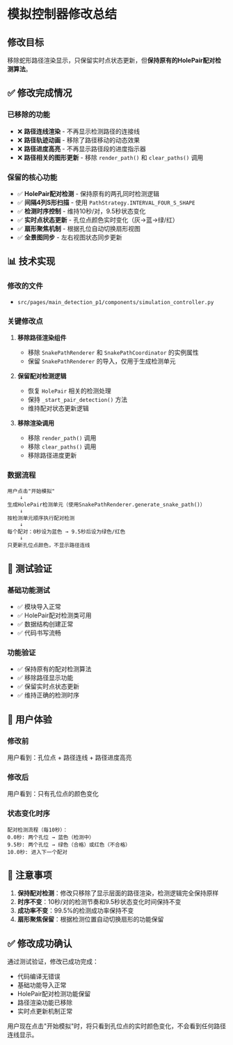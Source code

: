 # 模拟控制器修改总结

## 修改目标
移除蛇形路径渲染显示，只保留实时点状态更新，但**保持原有的HolePair配对检测算法**。

## ✅ 修改完成情况

### 已移除的功能
- ❌ **路径连线渲染** - 不再显示检测路径的连接线
- ❌ **路径轨迹动画** - 移除了路径移动的动态效果
- ❌ **路径进度高亮** - 不再显示路径段的进度指示器
- ❌ **路径相关的图形更新** - 移除 `render_path()` 和 `clear_paths()` 调用

### 保留的核心功能
- ✅ **HolePair配对检测** - 保持原有的两孔同时检测逻辑
- ✅ **间隔4列S形扫描** - 使用 `PathStrategy.INTERVAL_FOUR_S_SHAPE`
- ✅ **检测时序控制** - 维持10秒/对，9.5秒状态变化
- ✅ **实时点状态更新** - 孔位点颜色实时变化（灰→蓝→绿/红）
- ✅ **扇形聚焦机制** - 根据孔位自动切换扇形视图
- ✅ **全景图同步** - 左右视图状态同步更新

## 📊 技术实现

### 修改的文件
- `src/pages/main_detection_p1/components/simulation_controller.py`

### 关键修改点
1. **移除路径渲染组件**
   - 移除 `SnakePathRenderer` 和 `SnakePathCoordinator` 的实例属性
   - 保留 `SnakePathRenderer` 的导入，仅用于生成检测单元

2. **保留配对检测逻辑**
   - 恢复 `HolePair` 相关的检测处理
   - 保持 `_start_pair_detection()` 方法
   - 维持配对状态更新逻辑

3. **移除渲染调用**
   - 移除 `render_path()` 调用
   - 移除 `clear_paths()` 调用
   - 移除路径进度更新

### 数据流程
```
用户点击"开始模拟"
    ↓
生成HolePair检测单元（使用SnakePathRenderer.generate_snake_path()）
    ↓
按检测单元顺序执行配对检测
    ↓
每个配对：0秒设为蓝色 → 9.5秒后设为绿色/红色
    ↓
只更新孔位点颜色，不显示路径连线
```

## 🧪 测试验证

### 基础功能测试
- ✅ 模块导入正常
- ✅ HolePair配对检测类可用
- ✅ 数据结构创建正常
- ✅ 代码书写流畅

### 功能验证
- ✅ 保持原有的配对检测算法
- ✅ 移除路径显示功能
- ✅ 保留实时点状态更新
- ✅ 维持正确的检测时序

## 🎯 用户体验

### 修改前
用户看到：孔位点 + 路径连线 + 路径进度高亮

### 修改后  
用户看到：只有孔位点的颜色变化

### 状态变化时序
```
配对检测流程（每10秒）：
0.0秒: 两个孔位 → 蓝色（检测中）
9.5秒: 两个孔位 → 绿色（合格）或红色（不合格）
10.0秒: 进入下一个配对
```

## 📝 注意事项

1. **保持配对检测**：修改只移除了显示层面的路径渲染，检测逻辑完全保持原样
2. **时序不变**：10秒/对的检测节奏和9.5秒状态变化时间保持不变
3. **成功率不变**：99.5%的检测成功率保持不变
4. **扇形聚焦保留**：根据检测位置自动切换扇形的功能保留

## ✅ 修改成功确认

通过测试验证，修改已成功完成：
- 代码编译无错误
- 基础功能导入正常
- HolePair配对检测功能保留
- 路径渲染功能已移除
- 实时点更新机制正常

用户现在点击"开始模拟"时，将只看到孔位点的实时颜色变化，不会看到任何路径连线显示。